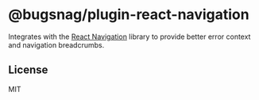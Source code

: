 # @bugsnag/plugin-react-navigation

Integrates with the [React Navigation](https://reactnavigation.org/) library to provide better error context and navigation breadcrumbs.

## License
MIT
